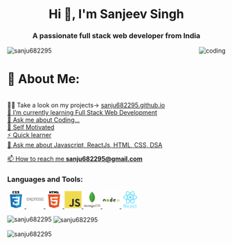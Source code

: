 <h1 align="center">Hi 👋, I'm Sanjeev Singh</h1>
<h3 align="center">A passionate full stack web developer from India</h3>
<img align="right" alt="coding" src="https://encrypted-tbn0.gstatic.com/images?q=tbn:ANd9GcTJsKZVppBhshJBN6_RHp9luylwz4eQO4I8Tg&usqp=CAU" />
<p align="left"> <img src="https://komarev.com/ghpvc/?username=sanju682295&label=Profile%20views&color=0e75b6&style=flat" alt="sanju682295" /> </p>

# 💫 About Me:
<br>
👨‍💻 Take a look on my projects-> <a href="https://sanju682295.github.io/" target="_blank" rel="noreferrer">sanju682295.github.io</><br>
🌱 I’m currently learning Full Stack Web Development<br>
💬 Ask me about Coding...<br>
👯 Self Motivated<br>
⚡ Quick learner<br>
💬 Ask me about Javascript, ReactJs, HTML, CSS, DSA<br>

📫 How to reach me **sanju682295@gmail.com**

<p align="left">
</p>

<h3 align="left">Languages and Tools:</h3>
<p align="left"> <a href="https://www.w3schools.com/css/" target="_blank" rel="noreferrer"> <img src="https://raw.githubusercontent.com/devicons/devicon/master/icons/css3/css3-original-wordmark.svg" alt="css3" width="40" height="40"/> </a> <a href="https://expressjs.com" target="_blank" rel="noreferrer"> <img src="https://raw.githubusercontent.com/devicons/devicon/master/icons/express/express-original-wordmark.svg" alt="express" width="40" height="40"/> </a> <a href="https://www.w3.org/html/" target="_blank" rel="noreferrer"> <img src="https://raw.githubusercontent.com/devicons/devicon/master/icons/html5/html5-original-wordmark.svg" alt="html5" width="40" height="40"/> </a> <a href="https://developer.mozilla.org/en-US/docs/Web/JavaScript" target="_blank" rel="noreferrer"> <img src="https://raw.githubusercontent.com/devicons/devicon/master/icons/javascript/javascript-original.svg" alt="javascript" width="40" height="40"/> </a> <a href="https://www.mongodb.com/" target="_blank" rel="noreferrer"> <img src="https://raw.githubusercontent.com/devicons/devicon/master/icons/mongodb/mongodb-original-wordmark.svg" alt="mongodb" width="40" height="40"/> </a> <a href="https://nodejs.org" target="_blank" rel="noreferrer"> <img src="https://raw.githubusercontent.com/devicons/devicon/master/icons/nodejs/nodejs-original-wordmark.svg" alt="nodejs" width="40" height="40"/> </a> <a href="https://reactjs.org/" target="_blank" rel="noreferrer"> <img src="https://raw.githubusercontent.com/devicons/devicon/master/icons/react/react-original-wordmark.svg" alt="react" width="40" height="40"/> </a> </p>

<p><img align="left" src="https://github-readme-stats.vercel.app/api/top-langs?username=sanju682295&show_icons=true&locale=en&layout=compact" alt="sanju682295" /></p>

<p>&nbsp;<img align="center" src="https://github-readme-stats.vercel.app/api?username=sanju682295&show_icons=true&locale=en" alt="sanju682295" /></p>

<p><img align="center" src="https://github-readme-streak-stats.herokuapp.com/?user=sanju682295&" alt="sanju682295" /></p>
